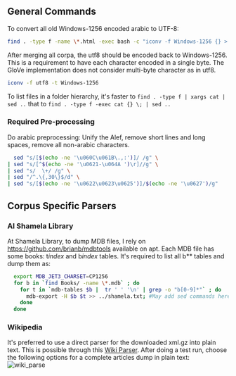 ## General Commands

To convert all old Windows-1256 encoded arabic to UTF-8:
```sh
find . -type f -name \*.html -exec bash -c "iconv -f Windows-1256 {} > {}.utf8" \;
```

After merging all corpa, the utf8 should be encoded back to Windows-1256. This is a requirement to have each character encoded in a single byte. The GloVe implementation does not consider multi-byte character as in utf8.
```sh
iconv -f utf8 -t Windows-1256
```
To list files in a folder hierarchy, it's faster to ``find . -type f | xargs cat | sed ..`` that to ``find . -type f -exec cat {} \; | sed ..``

### Required Pre-processing
Do arabic preprocessing: Unify the Alef, remove short lines and long spaces, remove all non-arabic characters.
```sh
  sed "s/[$(echo -ne '\u060C\u061B\.,:')]/ /g" \
| sed "s/[^$(echo -ne '\u0621-\u064A ')\r]//g" \
| sed "s/  \+/ /g" \
| sed "/^.\{,30\}$/d" \
| sed "s/[$(echo -ne '\u0622\u0623\u0625')]/$(echo -ne '\u0627')/g"
```

## Corpus Specific Parsers
### Al Shamela Library
At Shamela Library, to dump MDB files, I rely on https://github.com/brianb/mdbtools available on apt.
Each MDB file has some books: t*index* and b*index* tables. It's required to list all b** tables and dump them as:
```sh
  export MDB_JET3_CHARSET=CP1256
  for b in `find Books/ -name \*.mdb` ; do 
    for t in `mdb-tables $b |  tr ' ' '\n' | grep -o "b[0-9]*"` ; do
      mdb-export -H $b $t >> ../shamela.txt; #May add sed commands here as well!
    done
  done
```

### Wikipedia
It's preferred to use a direct parser for the downloaded xml.gz into plain text. This is possible through this [Wiki 
Parser](https://dizzylogic.com/wiki-parser/). After doing a test run, choose the following options for a complete articles dump in plain text:
![wiki_parse](https://user-images.githubusercontent.com/90985/40912749-c55b9c26-67f2-11e8-904f-fc309b4c59c2.jpg)


